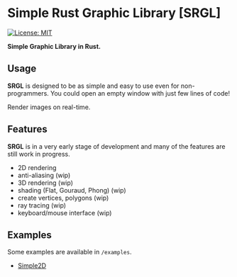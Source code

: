 # Simple Rust Graphic Library [SRGL]

[![License: MIT](https://img.shields.io/badge/License-MIT-yellow.svg)](https://opensource.org/licenses/MIT)

**Simple Graphic Library in Rust.**

## Usage

**SRGL** is designed to be as simple and easy to use even for non-programmers. You could open an empty window with just 
few lines of code!

Render images on real-time.

## Features

**SRGL** is in a very early stage of development and many of the 
features are still work in progress.

 - 2D rendering 
 - anti-aliasing (wip)
 - 3D rendering (wip)
 - shading (Flat, Gouraud, Phong) (wip)
 - create vertices, polygons (wip)
 - ray tracing (wip)
 - keyboard/mouse interface (wip)

## Examples

Some examples are available in `/examples`.

- [Simple2D](https://github.com/jshyunbin/SRGL/tree/master/example/simple2d)


